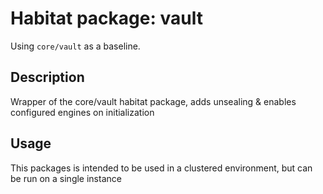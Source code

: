 # Habitat package: vault

Using `core/vault` as a baseline.

## Description

Wrapper of the core/vault habitat package, adds unsealing & enables configured engines on initialization

## Usage

This packages is intended to be used in a clustered environment, but can be run on a single instance
